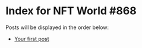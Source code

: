 # Index for NFT World #868
Posts will be displayed in the order below:

- [Your first post](./001-first.md)

